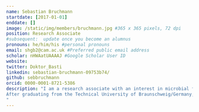 ```yaml
---
name: Sebastian Bruchmann
startdate: [2017-01-01]
enddate: []
image: /static/img/members/bruchmann.jpg #365 x 365 pixels, 72 dpi
position: Research Associate
#subsequent:  update once you become an alumnus
pronouns: he/him/his #personal pronouns
email: shgb2@cam.ac.uk #Preferred public email address
scholar: nHWAatUAAAAJ #Google Scholar User ID
website:
twitter: Doktor_Basti
linkedin: sebastian-bruchmann-09753b74/
github: sebbruchmann
orcid: 0000-0001-8721-5386
description: "I am a research associate with an interest in microbial functional genomics, in particular Klebsiella pneumoniae and other Enterobacteriaceae species (Salmonella Typhimurium, Enterobacter cloacae).
After graduating from the Technical University of Braunschweig/Germany, I joined to lab of Susanne Häussler at the Helmholtz Centre for Infection Research. During my PhD I used deep transcriptomic sequencing (RNA-seq) to study Antimicrobial Resistance in Pseudomonas aeruginosa and Klebsiella pneumoniae. Following a short post-doc in the same group where I developed rapid molecular diagnostics to detect hospital outbreaks and antibiotic resistance in several different bacterial species (mainly, Pseudomonas aeruginosa, Klebsiella pneumoniae, Escherichia coli and Clostridium difficile). In 2017, I took up a post as a postdoctoral fellow in the Parkhill group at the Wellcome Sanger Institute using Functional Genomics (RNA-sequencing and transposon-directed insertion site sequencing, TraDIS) to understand the antimicrobial stress response in the Enterobacteriaceae species Klebsiella, Salmonella and Enterobacter. In my current work at the Department of Veterinary Medicine I am using different sequencing-based methods to understand how the human pathogen Klebsiella pneumoniae interacts with the immune system, in particular macrophages.
"
---
```

